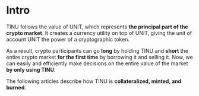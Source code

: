 # Intro

TINU follows the value of UNIT, which represents **the principal part of the crypto market**. It creates a currency utility on top of UNIT, giving the unit of account UNIT the power of a cryptographic token.&#x20;

As a result, crypto participants can go **long** by holding TINU and **short** the entire crypto market **for the first time** by borrowing it and selling it. Now, we can easily and efficiently make decisions on the entire value of the market **by only using TINU**.

The following articles describe how TINU is **collateralized, minted, and burned**.
